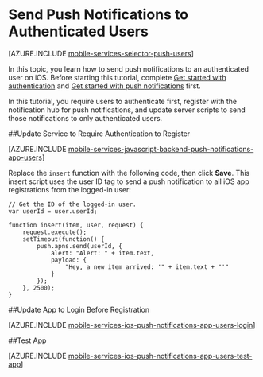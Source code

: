 <properties
	pageTitle="Send Push Notifications to Authenticated Users in iOS (JavaScript backend)"
	description="Learn how to send push notifications to specific users"
	services="mobile-services,notification-hubs"
	documentationCenter="ios"
	authors="krisragh"
	manager="dwrede"
	editor=""/>


<tags
	ms.service="mobile-services"
	ms.workload="mobile"
	ms.tgt_pltfrm="mobile-ios"
	ms.devlang="objective-c"
	ms.topic="article"
	ms.date="10/01/2015"
	ms.author="krisragh"/>

# Send Push Notifications to Authenticated Users

[AZURE.INCLUDE [mobile-services-selector-push-users](../../includes/mobile-services-selector-push-users.md)]

In this topic, you learn how to send push notifications to an authenticated user on iOS. Before starting this tutorial, complete [Get started with authentication] and [Get started with push notifications] first.

In this tutorial, you require users to authenticate first, register with the notification hub for push notifications, and update server scripts to send those notifications to only authenticated users.


##<a name="register"></a>Update Service to Require Authentication to Register

[AZURE.INCLUDE [mobile-services-javascript-backend-push-notifications-app-users](../../includes/mobile-services-javascript-backend-push-notifications-app-users.md)]

Replace the `insert` function with the following code, then click **Save**. This insert script uses the user ID tag to send a push notification to all iOS app registrations from the logged-in user:

```
// Get the ID of the logged-in user.
var userId = user.userId;

function insert(item, user, request) {
    request.execute();
    setTimeout(function() {
        push.apns.send(userId, {
            alert: "Alert: " + item.text,
            payload: {
                "Hey, a new item arrived: '" + item.text + "'"
            }
        });
    }, 2500);
}
```

##<a name="update-app"></a>Update App to Login Before Registration

[AZURE.INCLUDE [mobile-services-ios-push-notifications-app-users-login](../../includes/mobile-services-ios-push-notifications-app-users-login.md)]

##<a name="test"></a>Test App

[AZURE.INCLUDE [mobile-services-ios-push-notifications-app-users-test-app](../../includes/mobile-services-ios-push-notifications-app-users-test-app.md)]



<!-- Anchors. -->
[Updating the service to require authentication for registration]: #register
[Updating the app to log in before registration]: #update-app
[Testing the app]: #test
[Next Steps]:#next-steps


<!-- URLs. -->
[Get started with authentication]: mobile-services-ios-get-started-users.md
[Get started with push notifications]: mobile-services-javascript-backend-ios-get-started-push.md

[Azure Management Portal]: https://manage.windowsazure.com/
[Mobile Services .NET How-to Conceptual Reference]: mobile-services-ios-how-to-use-client-library.md
